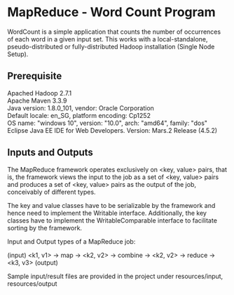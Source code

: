 # MapReduce - Word Count Program

WordCount is a simple application that counts the number of occurrences of each word in a given input set.
This works with a local-standalone, pseudo-distributed or fully-distributed Hadoop installation (Single Node Setup).

## Prerequisite
Apached Hadoop 2.7.1  
Apache Maven 3.3.9  
Java version: 1.8.0_101, vendor: Oracle Corporation  
Default locale: en_SG, platform encoding: Cp1252  
OS name: "windows 10", version: "10.0", arch: "amd64", family: "dos"  
Eclipse Java EE IDE for Web Developers. Version: Mars.2 Release (4.5.2)  

## Inputs and Outputs

The MapReduce framework operates exclusively on <key, value> pairs, that is, the framework views the input to the job as a set of <key, value> pairs and produces a set of <key, value> pairs as the output of the job, conceivably of different types.  

The key and value classes have to be serializable by the framework and hence need to implement the Writable interface. Additionally, the key classes have to implement the WritableComparable interface to facilitate sorting by the framework.  

Input and Output types of a MapReduce job:  

(input) <k1, v1> -> map -> <k2, v2> -> combine -> <k2, v2> -> reduce -> <k3, v3> (output)  

Sample input/result files are provided in the project under resources/input, resources/output
